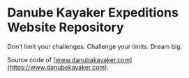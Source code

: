# Danube Kayaker Expeditions Website Repository
Don’t limit your challenges. Challenge your limits. Dream big.

Source code of [www.danubakayaker.com](https://www.danubekayaker.com).
